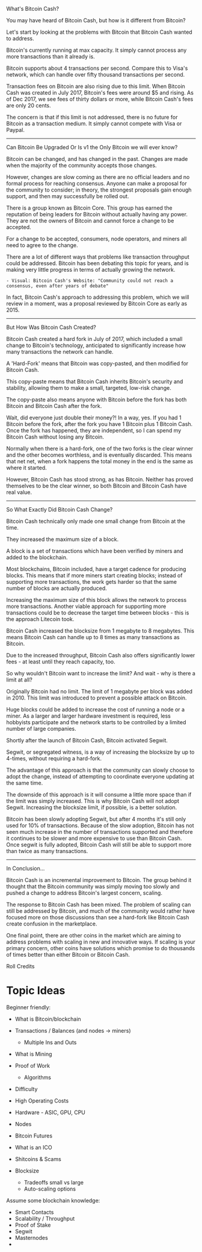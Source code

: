 What's Bitcoin Cash?

You may have heard of Bitcoin Cash, but how is it different from Bitcoin?

Let's start by looking at the problems with Bitcoin that Bitcoin Cash wanted to address.

Bitcoin's currently running at max capacity. It simply cannot process any more transactions than it already is.  

Bitcoin supports about 4 transactions per second.  Compare this to Visa's network, which can handle over fifty thousand transactions per second. 

Transaction fees on Bitcoin are also rising due to this limit.  When Bitcoin Cash was created in July 2017, Bitcoin's fees were around $5 and rising.  As of Dec 2017, we see fees of thirty dollars or more, while Bitcoin Cash's fees are only 20 cents.

The concern is that if this limit is not addressed, there is no future for Bitcoin as a transaction medium.  It simply cannot compete with Visa or Paypal.

<hr>

Can Bitcoin Be Upgraded Or Is v1 the Only Bitcoin we will ever know?

Bitcoin can be changed, and has changed in the past.  Changes are made when the majority of the community accepts those changes. 

However, changes are slow coming as there are no official leaders and no formal process for reaching consensus.  Anyone can make a proposal for the community to consider; in theory, the strongest proposals gain enough support, and then may successfully be rolled out. 

There is a group known as Bitcoin Core.  This group has earned the reputation of being leaders for Bitcoin without actually having any power.  They are not the owners of Bitcoin and cannot force a change to be accepted.

For a change to be accepted, consumers, node operators, and miners all need to agree to the change.

There are a lot of different ways that problems like transaction throughput could be addressed. Bitcoin has been debating this topic for years, and is making very little progress in terms of actually growing the network.

    - Visual: Bitcoin Cash's Website: "Community could not reach a consensus, even after years of debate"

In fact, Bitcoin Cash's approach to addressing this problem, which we will review in a moment, was a proposal reviewed by Bitcoin Core as early as 2015.

<hr>

But How Was Bitcoin Cash Created?

Bitcoin Cash created a hard fork in July of 2017, which included a small change to Bitcoin's technology, anticipated to significantly increase how many transactions the network can handle.

A 'Hard-Fork' means that Bitcoin was copy-pasted, and then modified for Bitcoin Cash.  

This copy-paste means that Bitcoin Cash inherits Bitcoin's security and stability, allowing them to make a small, targeted, low-risk change.

The copy-paste also means anyone with Bitcoin before the fork has both Bitcoin and Bitcoin Cash after the fork.

Wait, did everyone just double their money?!  In a way, yes.  If you had 1 Bitcoin before the fork, after the fork you have 1 Bitcoin plus 1 Bitcoin Cash. Once the fork has happened, they are independent, so I can spend my Bitcoin Cash without losing any Bitcoin.

Normally when there is a hard-fork, one of the two forks is the clear winner and the other becomes worthless, and is eventually discarded.  This means that net net, when a fork happens the total money in the end is the same as where it started.

However, Bitcoin Cash has stood strong, as has Bitcoin.  Neither has proved themselves to be the clear winner, so both Bitcoin and Bitcoin Cash have real value.

<hr>

So What Exactly Did Bitcoin Cash Change?

Bitcoin Cash technically only made one small change from Bitcoin at the time.

They increased the maximum size of a block.

A block is a set of transactions which have been verified by miners and added to the blockchain.  

Most blockchains, Bitcoin included, have a target cadence for producing blocks.  This means that if more miners start creating blocks; instead of supporting more transactions, the work gets harder so that the same number of blocks are actually produced.

Increasing the maximum size of this block allows the network to process more transactions.  Another viable approach for supporting more transactions could be to decrease the target time between blocks - this is the approach Litecoin took.

Bitcoin Cash increased the blocksize from 1 megabyte to 8 megabytes.  This means Bitcoin Cash can handle up to 8 times as many transactions as Bitcoin.  

Due to the increased throughput, Bitcoin Cash also offers significantly lower fees - at least until they reach capacity, too.

So why wouldn't Bitcoin want to increase the limit?  And wait - why is there a limit at all?

Originally Bitcoin had no limit.  The limit of 1 megabyte per block was added in 2010.  This limit was introduced to prevent a possible attack on Bitcoin.

Huge blocks could be added to increase the cost of running a node or a miner.  As a larger and larger hardware investment is required, less hobbyists participate and the network starts to be controlled by a limited number of large companies.  

Shortly after the launch of Bitcoin Cash, Bitcoin activated Segwit.  

Segwit, or segregated witness, is a way of increasing the blocksize by up to 4-times, without requiring a hard-fork. 

The advantage of this approach is that the community can slowly choose to adopt the change, instead of attempting to coordinate everyone updating at the same time.

The downside of this approach is it will consume a little more space than if the limit was simply increased.  This is why Bitcoin Cash will not adopt Segwit. Increasing the blocksize limit, if possible, is a better solution.

Bitcoin has been slowly adopting Segwit, but after 4 months it's still only used for 10% of transactions. Because of the slow adoption, Bitcoin has not seen much increase in the number of transactions supported and therefore it continues to be slower and more expensive to use than Bitcoin Cash.  Once segwit is fully adopted, Bitcoin Cash will still be able to support more than twice as many transactions.

<hr>

In Conclusion...

Bitcoin Cash is an incremental improvement to Bitcoin.  The group behind it thought that the Bitcoin community was simply moving too slowly and pushed a change to address Bitcoin's largest concern, scaling.

The response to Bitcoin Cash has been mixed.  The problem of scaling can still be addressed by Bitcoin, and much of the community would rather have focused more on those discussions than see a hard-fork like Bitcoin Cash create confusion in the marketplace.

One final point, there are other coins in the market which are aiming to address problems with scaling in new and innovative ways.  If scaling is your primary concern, other coins have solutions which promise to do thousands of times better than either Bitcoin or Bitcoin Cash.


Roll Credits


















# Topic Ideas

Beginner friendly:

 - What is Bitcoin/blockchain

 - Transactions / Balances (and nodes -> miners)
    - Multiple Ins and Outs

 - What is Mining
 - Proof of Work
    - Algorithms
 - Difficulty
 - High Operating Costs 
 - Hardware - ASIC, GPU, CPU

 - Nodes 

 - Bitcoin Futures

 - What is an ICO

 - Shitcoins & Scams

 - Blocksize
   - Tradeoffs small vs large
   - Auto-scaling options

Assume some blockchain knowledge:

 - Smart Contacts 
 - Scalability / Throughput
 - Proof of Stake
 - Segwit
 - Masternodes
 - 


